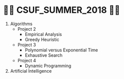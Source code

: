 # :guardsman: CSUF_SUMMER_2018 :guardsman:

1. Algorithms
    - Project 2
        - Empirical Analysis
        - Greedy Heuristic
    - Project 3
        - Polynomial versus Exponential Time
        - Exhaustive Search
    - Project 4
        - Dynamic Programming
2. Artificial Intelligence
